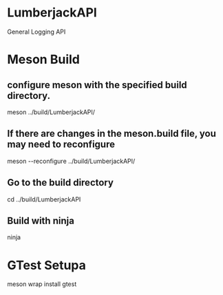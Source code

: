 # LumberjackAPI
General Logging API

# Meson Build
## configure meson with the specified build directory.
meson ../build/LumberjackAPI/

## If there are changes in the meson.build file, you may need to reconfigure
meson --reconfigure ../build/LumberjackAPI/


## Go to the build directory
cd ../build/LumberjackAPI

## Build with ninja
ninja


# GTest Setupa
meson wrap install gtest

